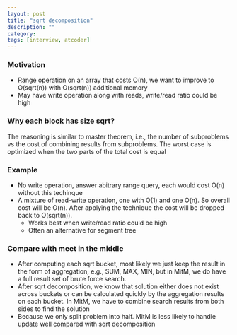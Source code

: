 ```yaml
---
layout: post
title: "sqrt decomposition" 
description: ""
category: 
tags: [interview, atcoder]
---
```


### Motivation

* Range operation on an array that costs O(n), we want to improve to O(sqrt(n)) with O(sqrt(n)) additional memory
* May have write operation along with reads, write/read ratio could be high

### Why each block has size sqrt?

The reasoning is similar to master theorem, i.e., the number of subproblems vs the cost of combining results from subproblems. The worst case is optimized when the two parts of the total cost is equal

### Example

* No write operation, answer abitrary range query, each would cost O(n) without this techinque 
* A mixture of read-write operation, one with O(1) and one O(n). So overall cost will be O(n). After applying the technique the cost will be dropped back to O(sqrt(n)). 
  * Works best when write/read ratio could be high
  * Often an alternative for segment tree

### Compare with meet in the middle

* After computing each sqrt bucket, most likely we just keep the result in the form of aggregation, e.g., SUM, MAX, MIN, but in MitM, we do have a full result set of brute force search.
* After sqrt decomposition, we know that solution either does not exist across buckets or can be calculated quickly by the aggregation results on each bucket. In MitM, we have to combine search results from both sides to find the solution 
* Because we only split problem into half. MitM is less likely to handle update well compared with sqrt decomposition
